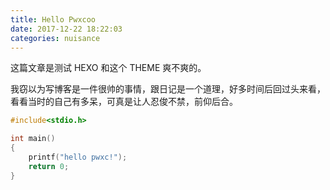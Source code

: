 ```yaml
---
title: Hello Pwxcoo
date: 2017-12-22 18:22:03
categories: nuisance
---
```


这篇文章是测试 HEXO 和这个 THEME 爽不爽的。

我窃以为写博客是一件很帅的事情，跟日记是一个道理，好多时间后回过头来看，看看当时的自己有多呆，可真是让人忍俊不禁，前仰后合。

```c++
#include<stdio.h>

int main()
{
    printf("hello pwxc!");
    return 0;
}
```